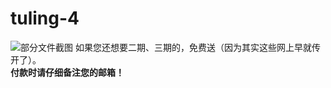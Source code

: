 # tuling-4
![部分文件截图](https://user-images.githubusercontent.com/55968645/167253944-2d50974e-40be-44eb-bd87-710c4ae98e54.png)
如果您还想要二期、三期的，免费送（因为其实这些网上早就传开了）。  
<span style="font-weight:bold;">付款时请仔细备注您的邮箱！</span>
